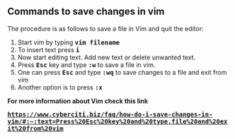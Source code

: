 <h2>Commands to save changes in vim</h2>
<p>The procedure is as follows to save a file in Vim and quit the editor:</p>
<ol>
<li>Start vim by typing <kbd><strong> vim filename</strong></kbd> </li>
<li>To insert text press <kbd><strong>i</strong></kbd></li>
<li>Now start editing text. Add new text or delete unwanted text.</li>
<li>Press <kbd><strong>Esc</strong></kbd> key and type <kbd><strong>:w</strong></kbd> to save a file in vim.</li>
<li>One can press <kbd><strong>Esc</strong></kbd> and type <kbd><strong>:wq</strong></kbd> to save changes to a file and exit from vim</li>
<li>Another option is to press <kbd><strong>:x</strong></kbd></li>
</ol>


**For more information about Vim check this link**

  <kbd><strong>https://www.cyberciti.biz/faq/how-do-i-save-changes-in-vim/#:~:text=Press%20Esc%20key%20and%20type,file%20and%20exit%20from%20vim</strong></kbd>
